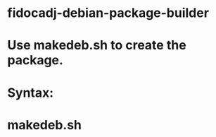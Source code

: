 # fidocadj-debian-package-builder
# Use makedeb.sh to create the package.
# Syntax:
# makedeb.sh <version>
